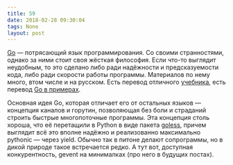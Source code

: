 ```yaml
---
title: 59
date: 2018-02-28 09:30:04
tags: None
layout: post
---
```


[Go](https://ru.wikipedia.org/wiki/Go) — потрясающий язык программирования. Со своими странностями, однако за ними стоит своя жёсткая философия. Если что-то выглядит неудобным, то это сделано либо ради надёжности и предсказуемости кода, либо ради скорости работы программы. Материалов по нему много, втом числе и на русском. Есть перевод отличного [учебника](http://golang-book.ru/), есть перевод [Go в примерах](https://gobyexample.ru/).

Основная идея Go, которая отличает его от остальных языков — концепция каналов и горутин, позволяющая без боли и страданий строить быстрые многопоточные программы. Эта концепция столь хороша, что её перетащили в Python в виде пакета [goless](https://github.com/rgalanakis/goless), причем выглядит всё это вполне надёжно и реализованно максимально pythonic — через yield. Обычно так в питоне делают сопрограммы, но в дикой природе такое встречается редко. А тут вот, доступная конкурентность, gevent на минималках (про него в будущих постах).
